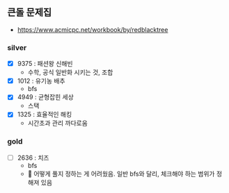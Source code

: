 ## 큰돌 문제집 
- https://www.acmicpc.net/workbook/by/redblacktree

### silver
- [x] 9375 : 패션왕 신해빈 
  - 수학, 공식 일반화 시키는 것, 조합 
- [x] 1012 : 유기농 배추
  - bfs
- [x] 4949 : 균형잡힌 세상
  - 스택
- [x] 1325 : 효율적인 해킹
  - 시간초과 관리 까다로움 
  
### gold
- [ ] 2636 : 치즈
  - bfs
  - 🔴 어떻게 풀지 정하는 게 어려웠음. 일반 bfs와 달리, 체크해야 하는 범위가 정해져 있음